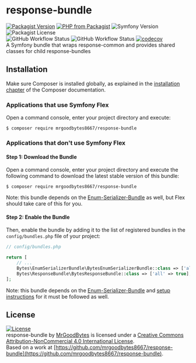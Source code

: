 # response-bundle
[![Packagist Version](https://img.shields.io/packagist/v/mrgoodbytes8667/response-bundle?logo=packagist&logoColor=FFF&style=flat)](https://packagist.org/packages/mrgoodbytes8667/response-bundle)
[![PHP from Packagist](https://img.shields.io/packagist/php-v/mrgoodbytes8667/response-bundle?logo=php&logoColor=FFF&style=flat)](https://packagist.org/packages/mrgoodbytes8667/response-bundle)
![Symfony Version](https://img.shields.io/endpoint?url=https%3A%2F%2Fshields.goodbytes.live%2Fshield%2Fsymfony%2F%255E5.3&logoColor=FFF&style=flat)
![Packagist License](https://img.shields.io/packagist/l/mrgoodbytes8667/response-bundle?logo=creative-commons&logoColor=FFF&style=flat)  
![GitHub Workflow Status](https://img.shields.io/github/workflow/status/mrgoodbytes8667/response-bundle/release?label=stable&logo=github&logoColor=FFF&style=flat)
![GitHub Workflow Status](https://img.shields.io/github/workflow/status/mrgoodbytes8667/response-bundle/tests?logo=github&logoColor=FFF&style=flat)
[![codecov](https://img.shields.io/codecov/c/github/mrgoodbytes8667/response-bundle?logo=codecov&logoColor=FFF&style=flat)](https://codecov.io/gh/mrgoodbytes8667/response-bundle)  
A Symfony bundle that wraps response-common and provides shared classes for child response-bundles

## Installation

Make sure Composer is installed globally, as explained in the
[installation chapter](https://getcomposer.org/doc/00-intro.md)
of the Composer documentation.

### Applications that use Symfony Flex

Open a command console, enter your project directory and execute:

```console
$ composer require mrgoodbytes8667/response-bundle
```

### Applications that don't use Symfony Flex

#### Step 1: Download the Bundle

Open a command console, enter your project directory and execute the
following command to download the latest stable version of this bundle:

```console
$ composer require mrgoodbytes8667/response-bundle
```
Note: this bundle depends on the [Enum-Serializer-Bundle](https://github.com/mrgoodbytes8667/enum-serializer-bundle) as well, but Flex should take care of this for you.

#### Step 2: Enable the Bundle

Then, enable the bundle by adding it to the list of registered bundles
in the `config/bundles.php` file of your project:

```php
// config/bundles.php

return [
    // ...
    Bytes\EnumSerializerBundle\BytesEnumSerializerBundle::class => ['all' => true],
    Bytes\ResponseBundle\BytesResponseBundle::class => ['all' => true],
];
```
Note: this bundle depends on the [Enum-Serializer-Bundle](https://github.com/mrgoodbytes8667/enum-serializer-bundle) and [setup instructions](https://github.com/mrgoodbytes8667/enum-serializer-bundle/blob/main/README.md#applications-that-dont-use-symfony-flex) for it must be followed as well.

## License
[![License](https://i.creativecommons.org/l/by-nc/4.0/88x31.png)]("http://creativecommons.org/licenses/by-nc/4.0/)  
response-bundle by [MrGoodBytes](https://www.goodbytes.live) is licensed under a [Creative Commons Attribution-NonCommercial 4.0 International License](http://creativecommons.org/licenses/by-nc/4.0/).  
Based on a work at [https://github.com/mrgoodbytes8667/response-bundle](https://github.com/mrgoodbytes8667/response-bundle).